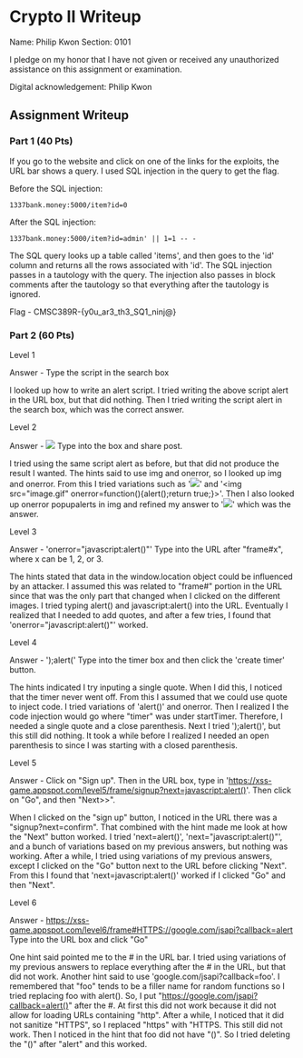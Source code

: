 # Crypto II Writeup

Name: Philip Kwon
Section: 0101

I pledge on my honor that I have not given or received any unauthorized
assistance on this assignment or examination.

Digital acknowledgement: Philip Kwon

## Assignment Writeup

### Part 1 (40 Pts)

If you go to the website and click on one of the links for the exploits, the URL bar shows a query. I used SQL injection in the query to get the flag.

Before the SQL injection:

	1337bank.money:5000/item?id=0

After the SQL injection:

	1337bank.money:5000/item?id=admin' || 1=1 -- -

The SQL query looks up a table called 'items', and then goes to the 'id' column and returns all the rows associated with 'id'. The SQL injection passes in a tautology with the query. The injection also passes in block comments after the tautology so that everything after the tautology is ignored.

Flag - CMSC389R-{y0u_ar3_th3_SQ1_ninj@}

### Part 2 (60 Pts)

Level 1

Answer - <script>alert()</script>    Type the script in the search box

I looked up how to write an alert script. I tried writing the above script alert in the URL box, but that did nothing. Then I tried writing the script alert in the search box, which was the correct answer.

Level 2

Answer - <img src="image.gif" onerror="javascript:alert()"></img>     Type into the box and share post.

I tried using the same script alert as before, but that did not produce the result I wanted. The hints said to use img and onerror, so I looked up img and onerror. From this I tried variations such as '<img src="image.gif" onerror=alert()></img>' and '<img src="image.gif" onerror=function(){alert();return true;}></img>'. Then I also looked up onerror popupalerts in img and refined my answer to '<img src="image.gif" onerror="javascript:alert()"></img>' which was the answer.

Level 3

Answer - 'onerror="javascript:alert()"'    Type into the URL after "frame#x", where x can be 1, 2, or 3.

The hints stated that data in the window.location object could be influenced by an attacker. I assumed this was related to "frame#" portion in the URL since that was the only part that changed when I clicked on the different images. I tried typing alert() and javascript:alert() into the URL. Eventually I realized that I needed to add quotes, and after a few tries, I found that 'onerror="javascript:alert()"' worked.

Level 4

Answer - ');alert('	Type into the timer box and then click the 'create timer' button.

The hints indicated I try inputing a single quote. When I did this, I noticed that the timer never went off. From this I assumed that we could use quote to inject code. I tried variations of 'alert()' and onerror. Then I realized I the code injection would go where "timer" was under startTimer. Therefore, I needed a single quote and a close parenthesis. Next I tried ');alert()', but this still did nothing. It took a while before I realized I needed an open parenthesis to since I was starting with a closed parenthesis.

Level 5

Answer - Click on "Sign up". Then in the URL box, type in 'https://xss-game.appspot.com/level5/frame/signup?next=javascript:alert()'. Then click on "Go", and then "Next>>".

When I clicked on the "sign up" button, I noticed in the URL there was a "signup?next=confirm". That combined with the hint made me look at how the "Next" button worked. I tried 'next=alert()', 'next="javascript:alert()"', and a bunch of variations based on my previous answers, but nothing was working. After a while, I tried using variations of my previous answers, except I clicked on the "Go" button next to the URL before clicking "Next". From this I found that 'next=javascript:alert()' worked if I clicked "Go" and then "Next".

Level 6

Answer - https://xss-game.appspot.com/level6/frame#HTTPS://google.com/jsapi?callback=alert	Type into the URL box and click "Go"

One hint said pointed me to the # in the URL bar. I tried using variations of my previous answers to replace everything after the # in the URL, but that did not work. Another hint said to use 'google.com/jsapi?callback=foo'. I remembered that "foo" tends to be a filler name for random functions so I tried replacing foo with alert(). So, I put "https://google.com/jsapi?callback=alert()" after the #. At first this did not work because it did not allow for loading URLs containing "http". After a while, I noticed that it did not sanitize "HTTPS", so I replaced "https" with "HTTPS. This still did not work. Then I noticed in the hint that foo did not have "()". So I tried deleting the "()" after "alert" and this worked.
